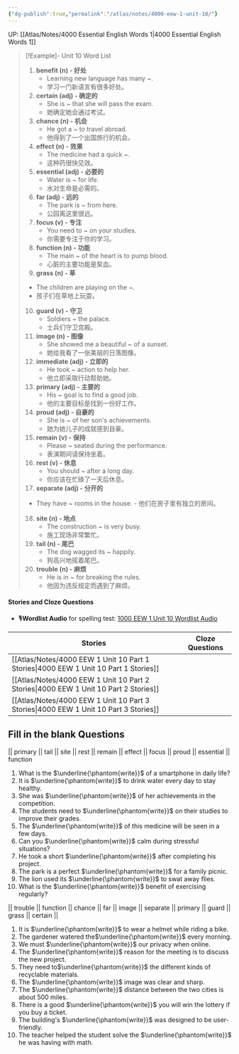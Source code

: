 ```yaml
---
{"dg-publish":true,"permalink":"/atlas/notes/4000-eew-1-unit-10/"}
---
```


UP: [[Atlas/Notes/4000 Essential English Words 1\|4000 Essential English Words 1]]


> [!Example]- Unit 10 Word List
> 1. **benefit (n) - 好处**
>     - Learning new language has many ~.
>     - 学习一门新语言有很多好处。
> 2. **certain (adj) - 确定的**
>     - She is ~ that she will pass the exam.
>     - 她确定她会通过考试。
> 3. **chance (n) - 机会**
>     - He got a ~ to travel abroad.
>     - 他得到了一个出国旅行的机会。
> 4. **effect (n) - 效果**
>     - The medicine had a quick ~.
>     - 这种药很快见效。
> 5. **essential (adj) - 必要的**
>     - Water is ~ for life.
>     - 水对生命是必需的。
> 6. **far (adj) - 远的**
>     - The park is ~ from here.
>     - 公园离这里很远。
> 7. **focus (v) - 专注**
>     - You need to ~ on your studies.
>     - 你需要专注于你的学习。
> 8. **function (n) - 功能**
>     - The main ~ of the heart is to pump blood.
>     - 心脏的主要功能是泵血。
> 9. **grass (n) - 草**
> 	- The children are playing on the ~.
> 	- 孩子们在草地上玩耍。
> 10. **guard (v) - 守卫**
>     - Soldiers ~ the palace.
>     - 士兵们守卫宫殿。
> 11. **image (n) - 图像**
>     - She showed me a beautiful ~ of a sunset.
>     - 她给我看了一张美丽的日落图像。
> 12. **immediate (adj) - 立即的**
>     - He took ~ action to help her.
>     - 他立即采取行动帮助她。
>13. **primary (adj) - 主要的**
>     - His ~ goal is to find a good job.
>     - 他的主要目标是找到一份好工作。
> 14. **proud (adj) - 自豪的**
>     - She is ~ of her son's achievements.
>     - 她为她儿子的成就感到自豪。
> 15. **remain (v) - 保持**
>     - Please ~ seated during the performance.
>     - 表演期间请保持坐着。
> 16. **rest (v) - 休息**
>     - You should ~ after a long day.
>     - 你应该在忙碌了一天后休息。
> 17. **separate (adj) - 分开的**
> 	 - They have ~ rooms in the house.
>     - 他们在房子里有独立的房间。
> 18. **site (n) - 地点**
>     - The construction ~ is very busy.
>     - 施工现场非常繁忙。
> 19. **tail (n) - 尾巴**
>     - The dog wagged its ~ happily.
>     - 狗高兴地摇着尾巴。
> 20. **trouble (n) - 麻烦**
>     - He is in ~ for breaking the rules.
>     - 他因为违反规定而遇到了麻烦。

#### Stories and Cloze Questions
- 🎙️**Wordlist Audio** for spelling test: [1000 EEW 1 Unit 10 Wordlist Audio](https://drive.google.com/file/d/1ZGaJXyzcd-FN_qK6-pju4aNwAXmts8H3/view?usp=drive_link)

| Stories                               | Cloze Questions |
| ------------------------------------- | --------------- |
| [[Atlas/Notes/4000 EEW 1 Unit 10 Part 1 Stories\|4000 EEW 1 Unit 10 Part 1 Stories]] |                 |
| [[Atlas/Notes/4000 EEW 1 Unit 10 Part 2 Stories\|4000 EEW 1 Unit 10 Part 2 Stories]] |                 |
| [[Atlas/Notes/4000 EEW 1 Unit 10 Part 3 Stories\|4000 EEW 1 Unit 10 Part 3 Stories]] |                 |

## Fill in the blank Questions

|| primary || tail || site || rest || remain || effect || focus || proud || essential || function
1. What is the $\underline{\phantom{write}}$  of a smartphone in daily life?
2. It is $\underline{\phantom{write}}$  to drink water every day to stay healthy.
3. She was $\underline{\phantom{write}}$ of her achievements in the competition.
4. The students need to $\underline{\phantom{write}}$  on their studies to improve their grades.
5. The $\underline{\phantom{write}}$ of this medicine will be seen in a few days.
6. Can you $\underline{\phantom{write}}$  calm during stressful situations?
7. He took a short $\underline{\phantom{write}}$  after completing his project.
8. The park is a perfect $\underline{\phantom{write}}$  for a family picnic.
9. The lion used its $\underline{\phantom{write}}$  to swat away flies.
10. What is the $\underline{\phantom{write}}$  benefit of exercising regularly?

|| trouble || function || chance || far || image || separate || primary || guard || grass || certain ||

1. It is $\underline{\phantom{write}}$  to wear a helmet while riding a bike.
2. The gardener watered the$\underline{\phantom{write}}$  every morning.
3. We must $\underline{\phantom{write}}$  our privacy when online.
4. The $\underline{\phantom{write}}$  reason for the meeting is to discuss the new project.
5. They need to$\underline{\phantom{write}}$  the different kinds of recyclable materials.
6. The $\underline{\phantom{write}}$  image was clear and sharp.
7. The $\underline{\phantom{write}}$  distance between the two cities is about 500 miles.
8. There is a good $\underline{\phantom{write}}$  you will win the lottery if you buy a ticket.
9. The building's $\underline{\phantom{write}}$  was designed to be user-friendly.
10. The teacher helped the student solve the $\underline{\phantom{write}}$  he was having with math.

